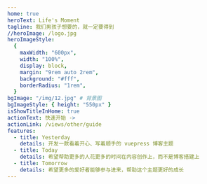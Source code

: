 ```yaml
---
home: true
heroText: Life's Moment
tagline: 我们男孩子想要的，就一定要得到
//heroImage: /logo.jpg
heroImageStyle:
  {
    maxWidth: "600px",
    width: "100%",
    display: block,
    margin: "9rem auto 2rem",
    background: "#fff",
    borderRadius: "1rem",
  }
bgImage: "/img/12.jpg" # 背景图
bgImageStyle: { height: "550px" }
isShowTitleInHome: true
actionText: 快速开始 ->
actionLink: /views/other/guide
features:
  - title: Yesterday
    details: 开发一款看着开心、写着顺手的 vuepress 博客主题
  - title: Today
    details: 希望帮助更多的人花更多的时间在内容创作上，而不是博客搭建上
  - title: Tomorrow
    details: 希望更多的爱好者能够参与进来，帮助这个主题更好的成长
---
```

